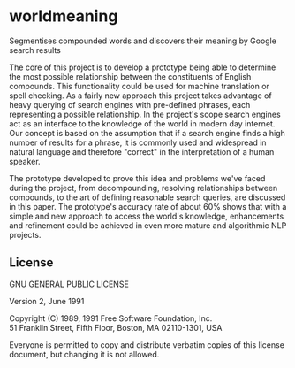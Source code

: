# worldmeaning
Segmentises compounded words and discovers their meaning by Google search results

The core of this project is to develop a prototype being able to determine the most possible relationship between the constituents of English compounds. This functionality could be used for machine translation or spell checking. As a fairly new approach this project takes advantage of heavy querying of search engines with pre-defined phrases, each representing a possible relationship. In the project's scope search engines act as an interface to the knowledge of the world in modern day internet. Our concept is based on the assumption that if a search engine finds a high number of results for a phrase, it is commonly used and widespread in natural language and therefore "correct" in the interpretation of a human speaker.

The prototype developed to prove this idea and problems we've faced during the project, from decompounding, resolving relationships between compounds, to the art of defining reasonable search queries, are discussed in this paper. The prototype's accuracy rate of about 60% shows that with a simple and new approach to access the world's knowledge, enhancements and refinement could be achieved in even more mature and algorithmic NLP projects.

## License
GNU GENERAL PUBLIC LICENSE

Version 2, June 1991

Copyright (C) 1989, 1991 Free Software Foundation, Inc.  
51 Franklin Street, Fifth Floor, Boston, MA  02110-1301, USA

Everyone is permitted to copy and distribute verbatim copies
of this license document, but changing it is not allowed.
